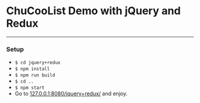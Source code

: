 # ChuCooList Demo with jQuery and Redux
---
### Setup
- `$ cd jquery+redux`
- `$ npm install`
- `$ npm run build`
- `$ cd ..`
- `$ npm start`
- Go to [127.0.0.1:8080/jquery+redux/](http://127.0.0.1:8080/jquery+redux/) and enjoy.
